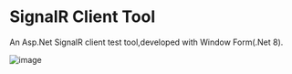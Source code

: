 # SignalR Client Tool
An Asp.Net SignalR client test tool,developed with Window Form(.Net 8).

![image](https://github.com/user-attachments/assets/6ca35948-a210-47ee-843c-38c4836d8222)

